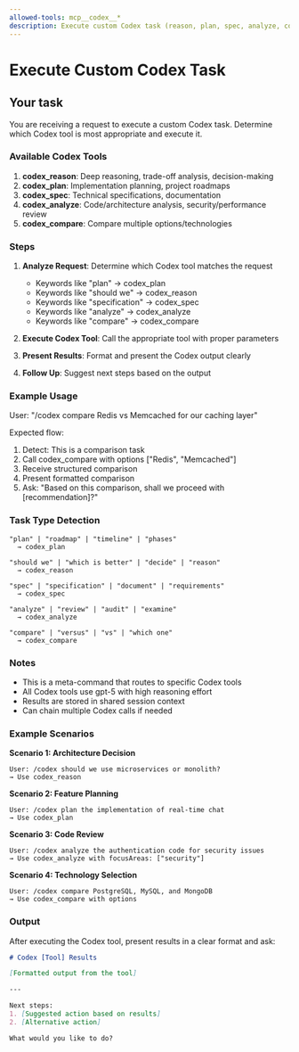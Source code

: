 ```yaml
---
allowed-tools: mcp__codex__*
description: Execute custom Codex task (reason, plan, spec, analyze, compare)
---
```


# Execute Custom Codex Task

## Your task

You are receiving a request to execute a custom Codex task. Determine which Codex tool is most appropriate and execute it.

### Available Codex Tools

1. **codex_reason**: Deep reasoning, trade-off analysis, decision-making
2. **codex_plan**: Implementation planning, project roadmaps
3. **codex_spec**: Technical specifications, documentation
4. **codex_analyze**: Code/architecture analysis, security/performance review
5. **codex_compare**: Compare multiple options/technologies

### Steps

1. **Analyze Request**: Determine which Codex tool matches the request
   - Keywords like "plan" → codex_plan
   - Keywords like "should we" → codex_reason
   - Keywords like "specification" → codex_spec
   - Keywords like "analyze" → codex_analyze
   - Keywords like "compare" → codex_compare

2. **Execute Codex Tool**: Call the appropriate tool with proper parameters

3. **Present Results**: Format and present the Codex output clearly

4. **Follow Up**: Suggest next steps based on the output

### Example Usage

User: "/codex compare Redis vs Memcached for our caching layer"

Expected flow:
1. Detect: This is a comparison task
2. Call codex_compare with options ["Redis", "Memcached"]
3. Receive structured comparison
4. Present formatted comparison
5. Ask: "Based on this comparison, shall we proceed with [recommendation]?"

### Task Type Detection

```
"plan" | "roadmap" | "timeline" | "phases"
  → codex_plan

"should we" | "which is better" | "decide" | "reason"
  → codex_reason

"spec" | "specification" | "document" | "requirements"
  → codex_spec

"analyze" | "review" | "audit" | "examine"
  → codex_analyze

"compare" | "versus" | "vs" | "which one"
  → codex_compare
```

### Notes

- This is a meta-command that routes to specific Codex tools
- All Codex tools use gpt-5 with high reasoning effort
- Results are stored in shared session context
- Can chain multiple Codex calls if needed

### Example Scenarios

**Scenario 1: Architecture Decision**
```
User: /codex should we use microservices or monolith?
→ Use codex_reason
```

**Scenario 2: Feature Planning**
```
User: /codex plan the implementation of real-time chat
→ Use codex_plan
```

**Scenario 3: Code Review**
```
User: /codex analyze the authentication code for security issues
→ Use codex_analyze with focusAreas: ["security"]
```

**Scenario 4: Technology Selection**
```
User: /codex compare PostgreSQL, MySQL, and MongoDB
→ Use codex_compare with options
```

### Output

After executing the Codex tool, present results in a clear format and ask:

```markdown
# Codex [Tool] Results

[Formatted output from the tool]

---

Next steps:
1. [Suggested action based on results]
2. [Alternative action]

What would you like to do?
```
